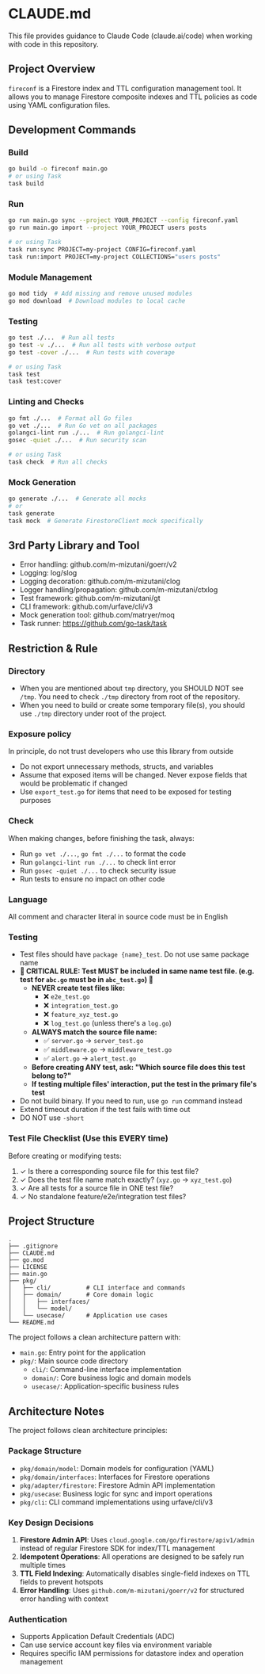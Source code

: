 # CLAUDE.md

This file provides guidance to Claude Code (claude.ai/code) when working with code in this repository.

## Project Overview

`fireconf` is a Firestore index and TTL configuration management tool. It allows you to manage Firestore composite indexes and TTL policies as code using YAML configuration files.

## Development Commands

### Build
```bash
go build -o fireconf main.go
# or using Task
task build
```

### Run
```bash
go run main.go sync --project YOUR_PROJECT --config fireconf.yaml
go run main.go import --project YOUR_PROJECT users posts

# or using Task
task run:sync PROJECT=my-project CONFIG=fireconf.yaml
task run:import PROJECT=my-project COLLECTIONS="users posts"
```

### Module Management
```bash
go mod tidy  # Add missing and remove unused modules
go mod download  # Download modules to local cache
```

### Testing
```bash
go test ./...  # Run all tests
go test -v ./...  # Run all tests with verbose output
go test -cover ./...  # Run tests with coverage

# or using Task
task test
task test:cover
```

### Linting and Checks
```bash
go fmt ./...  # Format all Go files
go vet ./...  # Run Go vet on all packages
golangci-lint run ./...  # Run golangci-lint
gosec -quiet ./...  # Run security scan

# or using Task
task check  # Run all checks
```

### Mock Generation
```bash
go generate ./...  # Generate all mocks
# or
task generate
task mock  # Generate FirestoreClient mock specifically
```

## 3rd Party Library and Tool

- Error handling: github.com/m-mizutani/goerr/v2
- Logging: log/slog
- Logging decoration: github.com/m-mizutani/clog
- Logger handling/propagation: github.com/m-mizutani/ctxlog
- Test framework: github.com/m-mizutani/gt
- CLI framework: github.com/urfave/cli/v3
- Mock generation tool: github.com/matryer/moq
- Task runner: https://github.com/go-task/task

## Restriction & Rule

### Directory

- When you are mentioned about `tmp` directory, you SHOULD NOT see `/tmp`. You need to check `./tmp` directory from root of the repository.
- When you need to build or create some temporary file(s), you should use `./tmp` directory under root of the project.

### Exposure policy

In principle, do not trust developers who use this library from outside

- Do not export unnecessary methods, structs, and variables
- Assume that exposed items will be changed. Never expose fields that would be problematic if changed
- Use `export_test.go` for items that need to be exposed for testing purposes

### Check

When making changes, before finishing the task, always:
- Run `go vet ./...`, `go fmt ./...` to format the code
- Run `golangci-lint run ./...` to check lint error
- Run `gosec -quiet ./...` to check security issue
- Run tests to ensure no impact on other code

### Language

All comment and character literal in source code must be in English

### Testing

- Test files should have `package {name}_test`. Do not use same package name
- **🚨 CRITICAL RULE: Test MUST be included in same name test file. (e.g. test for `abc.go` must be in `abc_test.go`) 🚨**
  - **NEVER create test files like:**
    - ❌ `e2e_test.go`
    - ❌ `integration_test.go`
    - ❌ `feature_xyz_test.go`
    - ❌ `log_test.go` (unless there's a `log.go`)
  - **ALWAYS match the source file name:**
    - ✅ `server.go` → `server_test.go`
    - ✅ `middleware.go` → `middleware_test.go`
    - ✅ `alert.go` → `alert_test.go`
  - **Before creating ANY test, ask: "Which source file does this test belong to?"**
  - **If testing multiple files' interaction, put the test in the primary file's test**
- Do not build binary. If you need to run, use `go run` command instead
- Extend timeout duration if the test fails with time out
- DO NOT use `-short`

### Test File Checklist (Use this EVERY time)
Before creating or modifying tests:
1. ✓ Is there a corresponding source file for this test file?
2. ✓ Does the test file name match exactly? (`xyz.go` → `xyz_test.go`)
3. ✓ Are all tests for a source file in ONE test file?
4. ✓ No standalone feature/e2e/integration test files?


## Project Structure

```
.
├── .gitignore
├── CLAUDE.md
├── go.mod
├── LICENSE
├── main.go
├── pkg/
│   ├── cli/          # CLI interface and commands
│   ├── domain/       # Core domain logic
│   │   ├── interfaces/
│   │   └── model/
│   └── usecase/      # Application use cases
└── README.md
```

The project follows a clean architecture pattern with:
- `main.go`: Entry point for the application
- `pkg/`: Main source code directory
  - `cli/`: Command-line interface implementation
  - `domain/`: Core business logic and domain models
  - `usecase/`: Application-specific business rules

## Architecture Notes

The project follows clean architecture principles:

### Package Structure
- `pkg/domain/model`: Domain models for configuration (YAML)
- `pkg/domain/interfaces`: Interfaces for Firestore operations
- `pkg/adapter/firestore`: Firestore Admin API implementation
- `pkg/usecase`: Business logic for sync and import operations
- `pkg/cli`: CLI command implementations using urfave/cli/v3

### Key Design Decisions
1. **Firestore Admin API**: Uses `cloud.google.com/go/firestore/apiv1/admin` instead of regular Firestore SDK for index/TTL management
2. **Idempotent Operations**: All operations are designed to be safely run multiple times
3. **TTL Field Indexing**: Automatically disables single-field indexes on TTL fields to prevent hotspots
4. **Error Handling**: Uses `github.com/m-mizutani/goerr/v2` for structured error handling with context

### Authentication
- Supports Application Default Credentials (ADC)
- Can use service account key files via environment variable
- Requires specific IAM permissions for datastore index and operation management